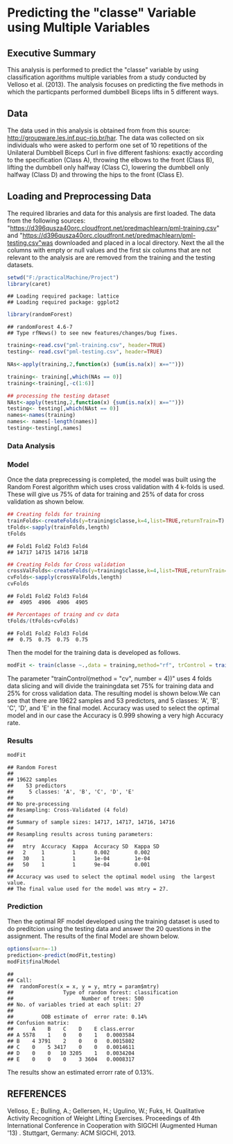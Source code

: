 Predicting the "classe" Variable using Multiple Variables 
========================================================
## Executive Summary

This analysis is performed to predict the "classe" variable by using classification agorithms multiple variables from a study conducted by Velloso et al. (2013). The analysis focuses on predicting  the five methods in which the particpants performed dumbbell Biceps lifts in 5 different ways.

## Data
The data used in this analysis is obtained from from this source: http://groupware.les.inf.puc-rio.br/har. The data was collected on six individuals who were asked to perform one set of 10 repetitions of the Unilateral Dumbbell Biceps Curl in five different fashions: exactly according to the specification (Class A), throwing the elbows to the front (Class B), lifting the dumbbell only halfway (Class C), lowering the dumbbell only halfway (Class D) and throwing the hips to the front (Class E).


## Loading and Preprocessing Data
The required libraries and data for this analysis are first loaded. The data from the following sources: "https://d396qusza40orc.cloudfront.net/predmachlearn/pml-training.csv" and "https://d396qusza40orc.cloudfront.net/predmachlearn/pml-testing.csv"was downloaded and placed in a local directory. Next the 
all the columns with empty or null values and the first six columns that are not relevant to the analysis are are removed from the training and the testing datasets.


```r
setwd("F:/practicalMachine/Project")
library(caret)
```

```
## Loading required package: lattice
## Loading required package: ggplot2
```

```r
library(randomForest)
```

```
## randomForest 4.6-7
## Type rfNews() to see new features/changes/bug fixes.
```

```r
training<-read.csv("pml-training.csv", header=TRUE)
testing<- read.csv("pml-testing.csv", header=TRUE)

NAs<-apply(training,2,function(x) {sum(is.na(x)| x=="")})

training<- training[,which(NAs == 0)]
training<-training[,-c(1:6)]

## processing the testing dataset
NAst<-apply(testing,2,function(x) {sum(is.na(x)| x=="")})
testing<- testing[,which(NAst == 0)]
names<-names(training)
names<- names[-length(names)]
testing<-testing[,names]
```

### Data Analysis
### Model
Once the data preprecessing is completed, the model was built using the Random Forest algorithm which uses cross validation with 4 k-folds is used. These will give us 75% of data for training and 25% of data for cross validation as shown below. 

```r
## Creating folds for training
trainFolds<-createFolds(y=training$classe,k=4,list=TRUE,returnTrain=T)
tFolds<-sapply(trainFolds,length)
tFolds
```

```
## Fold1 Fold2 Fold3 Fold4 
## 14717 14715 14716 14718
```

```r
## Creating Folds for Cross validation
crossValFolds<-createFolds(y=training$classe,k=4,list=TRUE,returnTrain=F)
cvFolds<-sapply(crossValFolds,length)
cvFolds
```

```
## Fold1 Fold2 Fold3 Fold4 
##  4905  4906  4906  4905
```

```r
## Percentages of traing and cv data
tFolds/(tFolds+cvFolds)
```

```
## Fold1 Fold2 Fold3 Fold4 
##  0.75  0.75  0.75  0.75
```
Then the model for the training data is developed as follows.


```r
modFit <- train(classe ~.,data = training,method="rf", trControl = trainControl(method = "cv", number = 4))
```

The parameter "trainControl(method = "cv", number = 4))" uses 4 folds data slicing and will divide the trainingdata set 75% for training data and 25% for cross validation data. The resulting model is shown below.We can see that there are 19622 samples and 53 predictors, and 5 classes: 'A', 'B', 'C', 'D', and 'E' in the final model.  Accuracy was used to select the optimal model and in our case the Accuracy is 0.999 showing a very high Accuracy rate. 


### Results


```r
modFit
```

```
## Random Forest 
## 
## 19622 samples
##    53 predictors
##     5 classes: 'A', 'B', 'C', 'D', 'E' 
## 
## No pre-processing
## Resampling: Cross-Validated (4 fold) 
## 
## Summary of sample sizes: 14717, 14717, 14716, 14716 
## 
## Resampling results across tuning parameters:
## 
##   mtry  Accuracy  Kappa  Accuracy SD  Kappa SD
##   2     1         1      0.002        0.002   
##   30    1         1      1e-04        1e-04   
##   50    1         1      9e-04        0.001   
## 
## Accuracy was used to select the optimal model using  the largest value.
## The final value used for the model was mtry = 27.
```

### Prediction

Then the optimal RF model developed using the training dataset is used to do preditcion using the testing data and answer the 20 questions in the assignment. The results of the final Model are shown below.


```r
options(warn=-1)
prediction<-predict(modFit,testing)
modFit$finalModel
```

```
## 
## Call:
##  randomForest(x = x, y = y, mtry = param$mtry) 
##                Type of random forest: classification
##                      Number of trees: 500
## No. of variables tried at each split: 27
## 
##         OOB estimate of  error rate: 0.14%
## Confusion matrix:
##      A    B    C    D    E class.error
## A 5578    1    0    0    1   0.0003584
## B    4 3791    2    0    0   0.0015802
## C    0    5 3417    0    0   0.0014611
## D    0    0   10 3205    1   0.0034204
## E    0    0    0    3 3604   0.0008317
```


The results show an estimated errorr rate of 0.13%. 

## REFERENCES
Velloso, E.; Bulling, A.; Gellersen, H.; Ugulino, W.; Fuks, H. Qualitative Activity Recognition of Weight Lifting Exercises. Proceedings of 4th International Conference in Cooperation with SIGCHI (Augmented Human '13) . Stuttgart, Germany: ACM SIGCHI, 2013.


